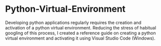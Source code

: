 # Python-Virtual-Environment
Developing python applications regularly requires the creation and activation of a python virtual environment. Reducing the stress of habitual googling of this process, I created a reference guide on creating a python virtual environment and activating it using Visual Studio Code (Windows). 
